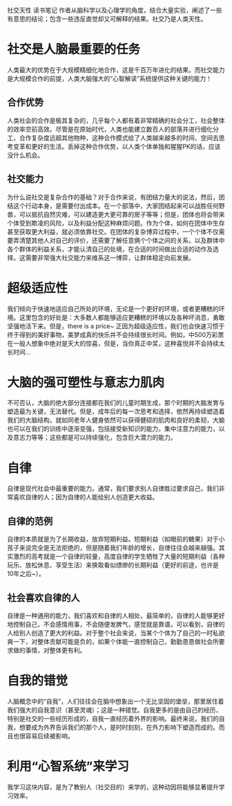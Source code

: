 社交天性 读书笔记
作者从脑科学以及心理学的角度，结合大量实验，阐述了一些有意思的结论；包含一些违反直觉却又可解释的结果。社交乃是人类天性。

# 社交是人脑最重要的任务
人类最大的优势在于大规模精细化地合作，这是千百万年进化的结果。而社交能力是大规模合作的前提，人类大脑强大的“心智解读”系统提供这种关键的能力！

## 合作优势
人类社会的合作是极其复杂的，几乎每个人都有着非常精确的社会分工，社会整体的效率空前高效。尽管是在原始时代，人类也能建立数百人的部落并进行细化分工，合作复杂度远超其他物种，这种合作模式给了人类越来越多的时间、空间去思考变革和更好的生活。丢掉这种合作优势，以人类个体单独和猩猩PK的话，应该没什么机会。

## 社交能力
为什么说社交是复杂合作的基础？对于合作来说，有团结力量大的说法，然后，团结这个行动本身，是需要付出成本。在一个部落中，大家团结起来可以战胜任何野兽，可以抵抗自然灾难，可以建造更大更可靠的房子等等；但是，团体也将会带来个体受到欺凌的风险，以及利益分配这种麻烦问题。作为个体，如何在团体中生存甚至获取更大利益，就必须依靠社交。在团体的复杂博弈过程中，一个个体不仅需要弄清楚其他人对自己的评价，还需要了解任意俩个个体之间的关系，以及群体中各个群体的利益关系，才能认清自己的处境，在合适的时间做出合适的动作及选择。这需要非常强大社交能力来维系这一博弈，让群体稳定向前发展。

# 超级适应性
我们倾向于快速地适应自己所处的环境，无论是一个更好的环境，或者更糟糕的环境。这里包含的好处是：大多数人都能够适应更糟糕的环境以及各种坏消息，勇敢坚强地活下来。但是，there is a price~ 正因为超级适应性，我们也会快速习惯于终于得到的美好事物，美梦成真的快乐并不会持续很长时间。例如，中500万彩票在一般人想象中绝对是天大的惊喜，但是，当你真正中奖，这种喜悦并不会持续太长时间...

# 大脑的强可塑性与意志力肌肉
不可否认，大脑的绝大部分连接都在我们的儿童时期生成，那个时期的大脑发育与塑造最为关键，无法替代。但是，成年后的每一次思考和选择，依然再持续塑造着我们的大脑结构，就如同老年人健身依然可以获得健硕的肌肉和良好的柔韧，大脑也可以在我们的训练中逐渐变强，包括接受新知识的能力，集中注意力的能力，以及意志力等等；这些都是可以持续强化，包含巨大潜力的能力。

# 自律
自律是现代社会中最重要的能力。通常，我们要求别人自律胜过要求自己，我们非常喜欢自律的人；因为自律的人能给别人创造更大收益。

## 自律的范例
自律的本质就是为了长期收益，放弃短期利益。短期利益（如眼前的糖果）对于小孩子来说完全是无法拒绝的，但是随着我们年龄的增长，自律往往会越来越强。其实激烈的高考就是一个自律的较量，高度自律的学生牺牲了大量的短期利益（各种玩乐、放松休息、享受生活）来换取看似缥缈的长期利益（更好的前途，也许是10年之后~）。

## 社会喜欢自律的人
自律是一种通用的能力，我们喜欢和自律的人相处，最简单的，自律的人能够更好地控制自己，不会感情用事，不会随便发脾气，感觉就是靠谱。可以看到，自律的人给别人创造了更大的利益。对于整个社会来说，当某个个体为了自己的一时私欲爽一下，对整体贡献可能是负的，如果个体能一直控制自己，勤勤恳恳做社会所要求做的事情，对整体更有利。

# 自我的错觉
人脑概念中的“自我”，人们往往会在脑中想象出一个无比坚固的堡垒，那里居住着我们强大的自我意识（甚至灵魂）；这是一种错觉。自我更多的是由自己的经历，特别是社交的一些经历形成的，自我一直经历着外界的影响。最终来说，我们的自我，想要成为外界告诉我们的那个人，是时时刻刻，在外力影响下塑造而成的。而且也很容易后续被影响。

# 利用“心智系统”来学习
我学习这块内容，是为了教别人（社交目的）来学的，这种动因将能够显著提升学习效率。





